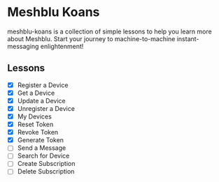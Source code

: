 # Meshblu Koans
meshblu-koans is a collection of simple lessons to help you learn more about Meshblu. Start your journey to machine-to-machine instant-messaging enlightenment!

## Lessons
- [x] Register a Device
- [x] Get a Device
- [x] Update a Device
- [x] Unregister a Device
- [x] My Devices
- [x] Reset Token
- [x] Revoke Token
- [x] Generate Token
- [ ] Send a Message
- [ ] Search for Device
- [ ] Create Subscription
- [ ] Delete Subscription
